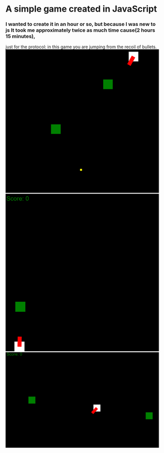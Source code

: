 # A simple game created in JavaScript
### I wanted to create it in an hour or so, but because I was new to js It took me approximately twice as much time cause(2 hours 15 minutes),
just for the protocol: in this game you are jumping from the recoil of bullets.
![This is a alt text.](/examples/sample1.png "This is a sample image.")
![This is a alt text.](/examples/sample2.png "This is a sample image.")
![This is a alt text.](/examples/sample3.png "This is a sample image.")
    

    
    








